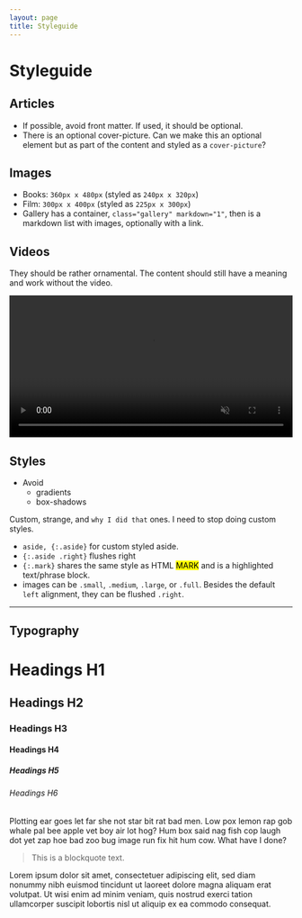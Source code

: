 ```yaml
---
layout: page
title: Styleguide
---
```


# Styleguide

## Articles

- If possible, avoid front matter. If used, it should be optional.
- There is an optional cover-picture. Can we make this an optional element but as part of the content and styled as a `cover-picture`?

## Images

- Books: `360px x 480px` (styled as `240px x 320px`)
- Film:  `300px x 400px` (styled as `225px x 300px`)
- Gallery has a container, `class="gallery" markdown="1"`, then is a markdown list with images, optionally with a link.

## Videos

They should be rather ornamental. The content should still have a meaning and work without the video.

<video width="100%" height="auto" poster="" controls autoplay muted loop preload="auto|metadata|none">
  <source src="movie.mp4" type="video/mp4">
  <source src="movie.webm" type="video/webm">
	[Video Format - Non-Supported Browser]
</video>

## Styles

- Avoid
	+ gradients
	+ box-shadows

Custom, strange, and `why I did that` ones. I need to stop doing custom styles.

- `aside, {:.aside}` for custom styled aside.
- `{:.aside .right}` flushes right
- `{:.mark}` shares the same style as HTML <mark>MARK</mark> and is a highlighted text/phrase block.
- images can be `.small`, `.medium`, `.large`, or `.full`. Besides the default `left` alignment, they can be flushed `.right`.

---

## Typography

# Headings H1
## Headings H2
### Headings H3
#### Headings H4
##### Headings H5
###### Headings H6

Plotting ear goes let far she not star bit rat bad men. Low pox lemon rap gob whale pal bee apple vet boy air lot hog? Hum box said nag fish cop laugh dot yet zap hoe bad zoo bug image run fix hit hum cow. What have I done?

> This is a blockquote text.

Lorem ipsum dolor sit amet, consectetuer adipiscing elit, sed diam nonummy nibh euismod tincidunt ut laoreet dolore magna aliquam erat volutpat. Ut wisi enim ad minim veniam, quis nostrud exerci tation ullamcorper suscipit lobortis nisl ut aliquip ex ea commodo consequat.